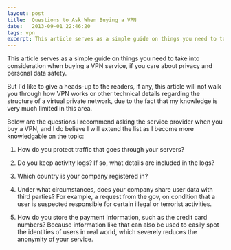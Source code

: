 ```yaml
---
layout: post
title:  Questions to Ask When Buying a VPN
date:   2013-09-01 22:46:20
tags: vpn
excerpt: This article serves as a simple guide on things you need to take into consideration when buying a VPN service, if you care about privacy and personal data safety. 
---
```

This article serves as a simple guide on things you need to take into consideration when buying a VPN service, if you care about privacy and personal data safety.

But I'd like to give a heads-up to the readers, if any, this article will not walk you through how VPN works or other technical details regarding the structure of a virtual private network, due to the fact that my knowledge is very much limited in this area.

Below are the questions I recommend asking the service provider when you buy a VPN, and I do believe I will extend the list as I become more knowledgable on the topic:

1. How do you protect traffic that goes through your servers?

2. Do you keep activity logs? If so, what details are included in the logs?

3. Which country is your company registered in?

4. Under what circumstances, does your company share user data with third parties? For example, a request from the gov, on condition that a user is suspected responsible for certain illegal or terrorist activities.

5. How do you store the payment information, such as the credit card numbers? Because information like that can also be used to easily spot the identities of users in real world, which severely reduces the anonymity of your service.